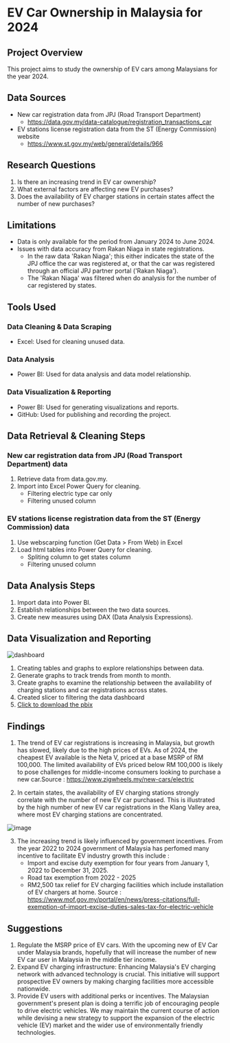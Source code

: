 # EV Car Ownership in Malaysia for 2024

## Project Overview 
This project aims to study the ownership of EV cars among Malaysians for the year 2024.

## Data Sources
- New car registration data from JPJ (Road Transport Department)
  - https://data.gov.my/data-catalogue/registration_transactions_car
- EV stations license registration data from the ST (Energy Commission) website
  - https://www.st.gov.my/web/general/details/966
   
## Research Questions
1. Is there an increasing trend in EV car ownership?
2. What external factors are affecting new EV purchases?
3. Does the availability of EV charger stations in certain states affect the number of new purchases?

## Limitations
- Data is only available for the period from January 2024 to June 2024.
- Issues with data accuracy from Rakan Niaga in state registrations.
  - In the raw data 'Rakan Niaga'; this either indicates the state of the JPJ office the car was registered at, or that the car was registered through an official JPJ partner portal ('Rakan Niaga').
  - The 'Rakan Niaga' was filtered when do analysis for the number of car registered by states.

## Tools Used
### Data Cleaning & Data Scraping
- Excel: Used for cleaning unused data.
  
### Data Analysis
- Power BI: Used for data analysis and data model relationship.


### Data Visualization & Reporting
- Power BI: Used for generating visualizations and reports.
- GitHub: Used for publishing and recording the project.

## Data Retrieval & Cleaning Steps
### New car registration data from JPJ (Road Transport Department) data
1. Retrieve data from data.gov.my.
2. Import into Excel Power Query for cleaning.
   - Filtering electric type car only
   - Filtering unused column   

### EV stations license registration data from the ST (Energy Commission) data
1. Use webscarping function (Get Data > From Web) in Excel
2. Load html tables into Power Query for cleaning.
   - Spliting column to get states column
   - Filtering unused column  

## Data Analysis Steps
1. Import data into Power BI.
2. Establish relationships between the two data sources.
3. Create new measures using DAX (Data Analysis Expressions).
   

## Data Visualization and Reporting

![dashboard](https://github.com/FitriFuad/EV-Car-Ownership-Malaysia-2024/assets/106916338/fc6655de-7494-4fb7-ac68-90e952be73d0)
1. Creating tables and graphs to explore relationships between data.
2. Generate graphs to track trends from month to month.
3. Create graphs to examine the relationship between the availability of charging stations and car registrations across states.
4. Created slicer to filtering the data dashboard
5. [Click to download the pbix](https://github.com/FitriFuad/EV-Car-Ownership-Malaysia-2024/blob/b7ca03fb5d315d2b15c1d5ad4d008655585c5297/ev-car.pbix)

   
## Findings
1. The trend of EV car registrations is increasing in Malaysia, but growth has slowed, likely due to the high prices of EVs. As of 2024, the cheapest EV available is the Neta V, priced at a base MSRP of RM 100,000. The limited availability of EVs priced below RM 100,000 is likely to pose challenges for middle-income consumers looking to purchase a new car.Source : https://www.zigwheels.my/new-cars/electric

2. In certain states, the availability of EV charging stations strongly correlate with the number of new EV car purchased. This is illustrated by the high number of new EV car registrations in the Klang Valley area, where most EV charging stations are concentrated.
   
![image](https://github.com/user-attachments/assets/4fa9f07b-6bfa-4238-930c-dcfb85dec871)

3. The increasing trend is likely influenced by government incentives. From the year 2022 to 2024 government of Malaysia has perfomed many incentive to facilitate EV industry growth this include :
     - Import and excise duty exemption for four years from January 1, 2022 to December 31, 2025.
     - Road tax exemption from 2022 - 2025
     - RM2,500 tax relief for EV charging facilities which include installation of EV chargers at home.
       Source : https://www.mof.gov.my/portal/en/news/press-citations/full-exemption-of-import-excise-duties-sales-tax-for-electric-vehicle
   


## Suggestions
1. Regulate the MSRP price of EV cars. With the upcoming new of EV Car under Malaysia brands, hopefully that will increase the number of new EV car user in Malaysia in the middle tier income.
2. Expand EV charging infrastructure: Enhancing Malaysia's EV charging network with advanced technology is crucial. This initiative will support prospective EV owners by making charging facilities more accessible nationwide.
3. Provide EV users with additional perks or incentives. The Malaysian government's present plan is doing a terrific job of encouraging people to drive electric vehicles. We may maintain the current course of action while devising a new strategy to support the expansion of the electric vehicle (EV) market and the wider use of environmentally friendly technologies.
